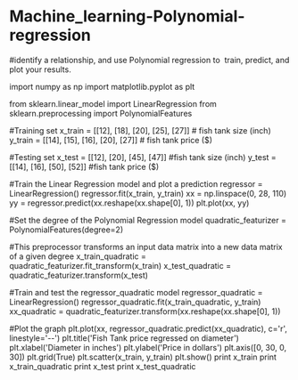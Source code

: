 # Machine_learning-Polynomial-regression
#identify a relationship, and use Polynomial regression to  train, predict, and plot your results. 

import numpy as np
import matplotlib.pyplot as plt

from sklearn.linear_model import LinearRegression
from sklearn.preprocessing import PolynomialFeatures

#Training set
x_train = [[12], [18], [20], [25], [27]] # fish tank size (inch)
y_train = [[14], [15], [16], [20], [27]] # fish tank price ($)

#Testing set
x_test = [[12], [20], [45], [47]] #fish tank size (inch)
y_test = [[14], [16], [50], [52]] #fish tank price ($)

#Train the Linear Regression model and plot a prediction
regressor = LinearRegression()
regressor.fit(x_train, y_train)
xx = np.linspace(0, 28, 110)
yy = regressor.predict(xx.reshape(xx.shape[0], 1))
plt.plot(xx, yy)

#Set the degree of the Polynomial Regression model
quadratic_featurizer = PolynomialFeatures(degree=2)

#This preprocessor transforms an input data matrix into a new data matrix of a given degree
x_train_quadratic = quadratic_featurizer.fit_transform(x_train)
x_test_quadratic = quadratic_featurizer.transform(x_test)

#Train and test the regressor_quadratic model
regressor_quadratic = LinearRegression()
regressor_quadratic.fit(x_train_quadratic, y_train)
xx_quadratic = quadratic_featurizer.transform(xx.reshape(xx.shape[0], 1))

#Plot the graph
plt.plot(xx, regressor_quadratic.predict(xx_quadratic), c='r', linestyle='--')
plt.title('Fish Tank price regressed on diameter')
plt.xlabel('Diameter in inches')
plt.ylabel('Price in dollars')
plt.axis([0, 30, 0, 30])
plt.grid(True)
plt.scatter(x_train, y_train)
plt.show()
print x_train
print x_train_quadratic
print x_test
print x_test_quadratic
